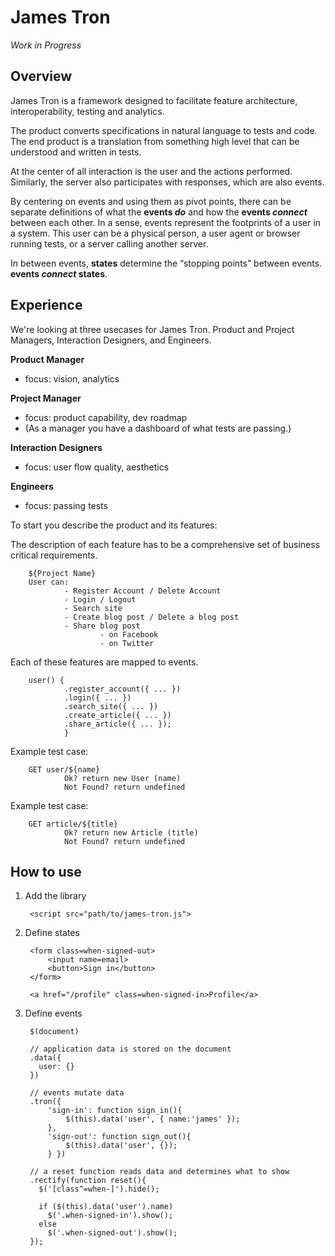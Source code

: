James Tron
=============

*Work in Progress*

Overview
--------

James Tron is a framework designed to facilitate feature architecture, interoperability,
testing and analytics.

The product converts specifications in natural language to tests and code.
The end product is a translation from something high level that can be understood and written in tests.

At the center of all interaction is the user and the actions performed. Similarly, the server also
participates with responses, which are also events.

By centering on events and using them as pivot points, there can be separate definitions of what
the **events _do_** and how the **events _connect_** between each other.
In a sense, events represent the footprints of a user in a system. This user can be a physical person,
a user agent or browser running tests, or a server calling another server.

In between events, **states** determine the “stopping points” between events. **events _connect_ states**.


Experience
--------

We're looking at three usecases for James Tron. Product and Project Managers, Interaction Designers, and Engineers.

**Product Manager**     
  - focus: vision, analytics

**Project Manager**
  - focus: product capability, dev roadmap
  - (As a manager you have a dashboard of what tests are passing.)

**Interaction Designers**
  - focus: user flow quality, aesthetics

**Engineers**
  - focus: passing tests


To start you describe the product and its features:

The description of each feature has to be a comprehensive set of business critical requirements.

        ${Project Name}
        User can:
                - Register Account / Delete Account
                - Login / Logout
                - Search site
                - Create blog post / Delete a blog post
                - Share blog post
                        - on Facebook
                        - on Twitter
        
Each of these features are mapped to events.

        user() {
                .register_account({ ... })
                .login({ ... })
                .search_site({ ... })
                .create_article({ ... })
                .share_article({ ... });
                }
                
Example test case:
        
        GET user/${name}
                Ok? return new User (name)
                Not Found? return undefined

Example test case:
        
        GET article/${title}
                Ok? return new Article (title)
                Not Found? return undefined




How to use
--------

1. Add the library


        <script src="path/to/james-tron.js">

2. Define states


        <form class=when-signed-out>
            <input name=email>
            <button>Sign in</button>
        </form>
    
        <a href="/profile" class=when-signed-in>Profile</a>
    
3. Define events


        $(document)
    
        // application data is stored on the document
        .data({
          user: {}
        })
        
        // events mutate data
        .tron({
            'sign-in': function sign_in(){ 
                $(this).data('user', { name:'james' });
            },
            'sign-out': function sign_out(){
                $(this).data('user', {});
            } })
            
        // a reset function reads data and determines what to show
        .rectify(function reset(){
          $('[class^=when-]').hide();
          
          if ($(this).data('user').name) 
            $('.when-signed-in').show();                
          else
            $('.when-signed-out').show();
        });
